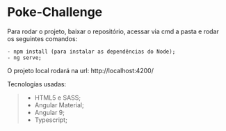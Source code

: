 # Poke-Challenge

Para rodar o projeto, baixar o repositório,
acessar via cmd a pasta e rodar os seguintes comandos:

```
- npm install (para instalar as dependências do Node);
- ng serve;

```
O projeto local rodará na url: http://localhost:4200/

Tecnologias usadas:

>- HTML5 e SASS;
>- Angular Material;
>- Angular 9;
>- Typescript;
